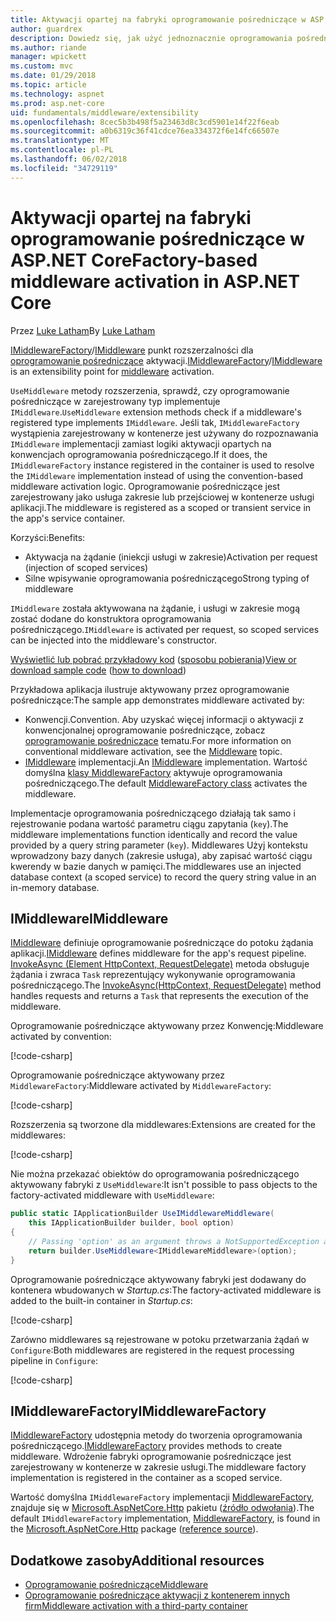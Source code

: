 ```yaml
---
title: Aktywacji opartej na fabryki oprogramowanie pośredniczące w ASP.NET Core
author: guardrex
description: Dowiedz się, jak użyć jednoznacznie oprogramowania pośredniczącego z aktywacji opartej na fabryki implementacja platformy ASP.NET Core.
ms.author: riande
manager: wpickett
ms.custom: mvc
ms.date: 01/29/2018
ms.topic: article
ms.technology: aspnet
ms.prod: asp.net-core
uid: fundamentals/middleware/extensibility
ms.openlocfilehash: 8cec5b3b498f5a23463d8c3cd5901e14f22f6eab
ms.sourcegitcommit: a0b6319c36f41cdce76ea334372f6e14fc66507e
ms.translationtype: MT
ms.contentlocale: pl-PL
ms.lasthandoff: 06/02/2018
ms.locfileid: "34729119"
---
```

# <a name="factory-based-middleware-activation-in-aspnet-core"></a><span data-ttu-id="02a4a-103">Aktywacji opartej na fabryki oprogramowanie pośredniczące w ASP.NET Core</span><span class="sxs-lookup"><span data-stu-id="02a4a-103">Factory-based middleware activation in ASP.NET Core</span></span>

<span data-ttu-id="02a4a-104">Przez [Luke Latham](https://github.com/guardrex)</span><span class="sxs-lookup"><span data-stu-id="02a4a-104">By [Luke Latham](https://github.com/guardrex)</span></span>

<span data-ttu-id="02a4a-105">[IMiddlewareFactory](/dotnet/api/microsoft.aspnetcore.http.imiddlewarefactory)/[IMiddleware](/dotnet/api/microsoft.aspnetcore.http.imiddleware) punkt rozszerzalności dla [oprogramowanie pośredniczące](xref:fundamentals/middleware/index) aktywacji.</span><span class="sxs-lookup"><span data-stu-id="02a4a-105">[IMiddlewareFactory](/dotnet/api/microsoft.aspnetcore.http.imiddlewarefactory)/[IMiddleware](/dotnet/api/microsoft.aspnetcore.http.imiddleware) is an extensibility point for [middleware](xref:fundamentals/middleware/index) activation.</span></span>

<span data-ttu-id="02a4a-106">`UseMiddleware` metody rozszerzenia, sprawdź, czy oprogramowanie pośredniczące w zarejestrowany typ implementuje `IMiddleware`.</span><span class="sxs-lookup"><span data-stu-id="02a4a-106">`UseMiddleware` extension methods check if a middleware's registered type implements `IMiddleware`.</span></span> <span data-ttu-id="02a4a-107">Jeśli tak, `IMiddlewareFactory` wystąpienia zarejestrowany w kontenerze jest używany do rozpoznawania `IMiddleware` implementacji zamiast logiki aktywacji opartych na konwencjach oprogramowania pośredniczącego.</span><span class="sxs-lookup"><span data-stu-id="02a4a-107">If it does, the `IMiddlewareFactory` instance registered in the container is used to resolve the `IMiddleware` implementation instead of using the convention-based middleware activation logic.</span></span> <span data-ttu-id="02a4a-108">Oprogramowanie pośredniczące jest zarejestrowany jako usługa zakresie lub przejściowej w kontenerze usługi aplikacji.</span><span class="sxs-lookup"><span data-stu-id="02a4a-108">The middleware is registered as a scoped or transient service in the app's service container.</span></span>

<span data-ttu-id="02a4a-109">Korzyści:</span><span class="sxs-lookup"><span data-stu-id="02a4a-109">Benefits:</span></span>

* <span data-ttu-id="02a4a-110">Aktywacja na żądanie (iniekcji usługi w zakresie)</span><span class="sxs-lookup"><span data-stu-id="02a4a-110">Activation per request (injection of scoped services)</span></span>
* <span data-ttu-id="02a4a-111">Silne wpisywanie oprogramowania pośredniczącego</span><span class="sxs-lookup"><span data-stu-id="02a4a-111">Strong typing of middleware</span></span>

<span data-ttu-id="02a4a-112">`IMiddleware` została aktywowana na żądanie, i usługi w zakresie mogą zostać dodane do konstruktora oprogramowania pośredniczącego.</span><span class="sxs-lookup"><span data-stu-id="02a4a-112">`IMiddleware` is activated per request, so scoped services can be injected into the middleware's constructor.</span></span>

<span data-ttu-id="02a4a-113">[Wyświetlić lub pobrać przykładowy kod](https://github.com/aspnet/Docs/tree/master/aspnetcore/fundamentals/middleware/extensibility/sample) ([sposobu pobierania](xref:tutorials/index#how-to-download-a-sample))</span><span class="sxs-lookup"><span data-stu-id="02a4a-113">[View or download sample code](https://github.com/aspnet/Docs/tree/master/aspnetcore/fundamentals/middleware/extensibility/sample) ([how to download](xref:tutorials/index#how-to-download-a-sample))</span></span>

<span data-ttu-id="02a4a-114">Przykładowa aplikacja ilustruje aktywowany przez oprogramowanie pośredniczące:</span><span class="sxs-lookup"><span data-stu-id="02a4a-114">The sample app demonstrates middleware activated by:</span></span>

* <span data-ttu-id="02a4a-115">Konwencji.</span><span class="sxs-lookup"><span data-stu-id="02a4a-115">Convention.</span></span> <span data-ttu-id="02a4a-116">Aby uzyskać więcej informacji o aktywacji z konwencjonalnej oprogramowanie pośredniczące, zobacz [oprogramowanie pośredniczące](xref:fundamentals/middleware/index) tematu.</span><span class="sxs-lookup"><span data-stu-id="02a4a-116">For more information on conventional middleware activation, see the [Middleware](xref:fundamentals/middleware/index) topic.</span></span>
* <span data-ttu-id="02a4a-117">[IMiddleware](/dotnet/api/microsoft.aspnetcore.http.imiddleware) implementacji.</span><span class="sxs-lookup"><span data-stu-id="02a4a-117">An [IMiddleware](/dotnet/api/microsoft.aspnetcore.http.imiddleware) implementation.</span></span> <span data-ttu-id="02a4a-118">Wartość domyślna [klasy MiddlewareFactory](/dotnet/api/microsoft.aspnetcore.http.middlewarefactory) aktywuje oprogramowania pośredniczącego.</span><span class="sxs-lookup"><span data-stu-id="02a4a-118">The default [MiddlewareFactory class](/dotnet/api/microsoft.aspnetcore.http.middlewarefactory) activates the middleware.</span></span>

<span data-ttu-id="02a4a-119">Implementacje oprogramowania pośredniczącego działają tak samo i rejestrowanie podana wartość parametru ciągu zapytania (`key`).</span><span class="sxs-lookup"><span data-stu-id="02a4a-119">The middleware implementations function identically and record the value provided by a query string parameter (`key`).</span></span> <span data-ttu-id="02a4a-120">Middlewares Użyj kontekstu wprowadzony bazy danych (zakresie usługa), aby zapisać wartość ciągu kwerendy w bazie danych w pamięci.</span><span class="sxs-lookup"><span data-stu-id="02a4a-120">The middlewares use an injected database context (a scoped service) to record the query string value in an in-memory database.</span></span>

## <a name="imiddleware"></a><span data-ttu-id="02a4a-121">IMiddleware</span><span class="sxs-lookup"><span data-stu-id="02a4a-121">IMiddleware</span></span>

<span data-ttu-id="02a4a-122">[IMiddleware](/dotnet/api/microsoft.aspnetcore.http.imiddleware) definiuje oprogramowanie pośredniczące do potoku żądania aplikacji.</span><span class="sxs-lookup"><span data-stu-id="02a4a-122">[IMiddleware](/dotnet/api/microsoft.aspnetcore.http.imiddleware) defines middleware for the app's request pipeline.</span></span> <span data-ttu-id="02a4a-123">[InvokeAsync (Element HttpContext, RequestDelegate)](/dotnet/api/microsoft.aspnetcore.http.imiddleware.invokeasync#Microsoft_AspNetCore_Http_IMiddleware_InvokeAsync_Microsoft_AspNetCore_Http_HttpContext_Microsoft_AspNetCore_Http_RequestDelegate_) metoda obsługuje żądania i zwraca `Task` reprezentujący wykonywanie oprogramowania pośredniczącego.</span><span class="sxs-lookup"><span data-stu-id="02a4a-123">The [InvokeAsync(HttpContext, RequestDelegate)](/dotnet/api/microsoft.aspnetcore.http.imiddleware.invokeasync#Microsoft_AspNetCore_Http_IMiddleware_InvokeAsync_Microsoft_AspNetCore_Http_HttpContext_Microsoft_AspNetCore_Http_RequestDelegate_) method handles requests and returns a `Task` that represents the execution of the middleware.</span></span>

<span data-ttu-id="02a4a-124">Oprogramowanie pośredniczące aktywowany przez Konwencję:</span><span class="sxs-lookup"><span data-stu-id="02a4a-124">Middleware activated by convention:</span></span>

[!code-csharp[](extensibility/sample/Middleware/ConventionalMiddleware.cs?name=snippet1)]

<span data-ttu-id="02a4a-125">Oprogramowanie pośredniczące aktywowany przez `MiddlewareFactory`:</span><span class="sxs-lookup"><span data-stu-id="02a4a-125">Middleware activated by `MiddlewareFactory`:</span></span>

[!code-csharp[](extensibility/sample/Middleware/IMiddlewareMiddleware.cs?name=snippet1)]

<span data-ttu-id="02a4a-126">Rozszerzenia są tworzone dla middlewares:</span><span class="sxs-lookup"><span data-stu-id="02a4a-126">Extensions are created for the middlewares:</span></span>

[!code-csharp[](extensibility/sample/Middleware/MiddlewareExtensions.cs?name=snippet1)]

<span data-ttu-id="02a4a-127">Nie można przekazać obiektów do oprogramowania pośredniczącego aktywowany fabryki z `UseMiddleware`:</span><span class="sxs-lookup"><span data-stu-id="02a4a-127">It isn't possible to pass objects to the factory-activated middleware with `UseMiddleware`:</span></span>

```csharp
public static IApplicationBuilder UseIMiddlewareMiddleware(
    this IApplicationBuilder builder, bool option)
{
    // Passing 'option' as an argument throws a NotSupportedException at runtime.
    return builder.UseMiddleware<IMiddlewareMiddleware>(option);
}
```

<span data-ttu-id="02a4a-128">Oprogramowanie pośredniczące aktywowany fabryki jest dodawany do kontenera wbudowanych w *Startup.cs*:</span><span class="sxs-lookup"><span data-stu-id="02a4a-128">The factory-activated middleware is added to the built-in container in *Startup.cs*:</span></span>

[!code-csharp[](extensibility/sample/Startup.cs?name=snippet1&highlight=12)]

<span data-ttu-id="02a4a-129">Zarówno middlewares są rejestrowane w potoku przetwarzania żądań w `Configure`:</span><span class="sxs-lookup"><span data-stu-id="02a4a-129">Both middlewares are registered in the request processing pipeline in `Configure`:</span></span>

[!code-csharp[](extensibility/sample/Startup.cs?name=snippet2&highlight=13-14)]

## <a name="imiddlewarefactory"></a><span data-ttu-id="02a4a-130">IMiddlewareFactory</span><span class="sxs-lookup"><span data-stu-id="02a4a-130">IMiddlewareFactory</span></span>

<span data-ttu-id="02a4a-131">[IMiddlewareFactory](/dotnet/api/microsoft.aspnetcore.http.imiddlewarefactory) udostępnia metody do tworzenia oprogramowania pośredniczącego.</span><span class="sxs-lookup"><span data-stu-id="02a4a-131">[IMiddlewareFactory](/dotnet/api/microsoft.aspnetcore.http.imiddlewarefactory) provides methods to create middleware.</span></span> <span data-ttu-id="02a4a-132">Wdrożenie fabryki oprogramowanie pośredniczące jest zarejestrowany w kontenerze w zakresie usługi.</span><span class="sxs-lookup"><span data-stu-id="02a4a-132">The middleware factory implementation is registered in the container as a scoped service.</span></span>

<span data-ttu-id="02a4a-133">Wartość domyślna `IMiddlewareFactory` implementacji [MiddlewareFactory](/dotnet/api/microsoft.aspnetcore.http.middlewarefactory), znajduje się w [Microsoft.AspNetCore.Http](https://www.nuget.org/packages/Microsoft.AspNetCore.Http/) pakietu ([źródło odwołania](https://github.com/aspnet/HttpAbstractions/blob/release/2.0/src/Microsoft.AspNetCore.Http/MiddlewareFactory.cs)).</span><span class="sxs-lookup"><span data-stu-id="02a4a-133">The default `IMiddlewareFactory` implementation, [MiddlewareFactory](/dotnet/api/microsoft.aspnetcore.http.middlewarefactory), is found in the [Microsoft.AspNetCore.Http](https://www.nuget.org/packages/Microsoft.AspNetCore.Http/) package ([reference source](https://github.com/aspnet/HttpAbstractions/blob/release/2.0/src/Microsoft.AspNetCore.Http/MiddlewareFactory.cs)).</span></span>

## <a name="additional-resources"></a><span data-ttu-id="02a4a-134">Dodatkowe zasoby</span><span class="sxs-lookup"><span data-stu-id="02a4a-134">Additional resources</span></span>

* [<span data-ttu-id="02a4a-135">Oprogramowanie pośredniczące</span><span class="sxs-lookup"><span data-stu-id="02a4a-135">Middleware</span></span>](xref:fundamentals/middleware/index)
* [<span data-ttu-id="02a4a-136">Oprogramowanie pośredniczące aktywacji z kontenerem innych firm</span><span class="sxs-lookup"><span data-stu-id="02a4a-136">Middleware activation with a third-party container</span></span>](xref:fundamentals/middleware/extensibility-third-party-container)
